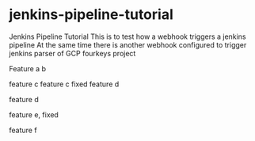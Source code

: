 # jenkins-pipeline-tutorial
Jenkins Pipeline Tutorial
 This is to test how a webhook triggers a jenkins pipeline
 At the same time there is another webhook configured to trigger jenkins parser of GCP fourkeys project 

Feature a
b

feature c
feature c fixed
feature d

feature d

feature e, fixed

feature f
